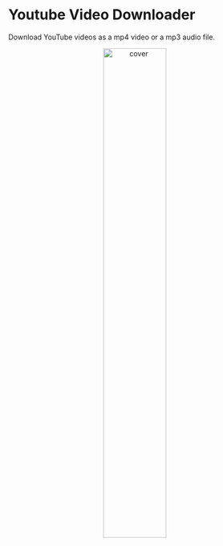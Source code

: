# Youtube Video Downloader
Download YouTube videos as a mp4 video or a mp3 audio file.

<div align="center">
  <img width="50%" src="https://cdn.discordapp.com/attachments/1120115256371454073/1131039089001496637/Screenshot_2023-07-18_at_6.41.23_PM.png" alt="cover" />
</div>
